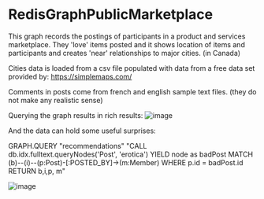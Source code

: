 # RedisGraphPublicMarketplace
This graph records the postings of participants in a product and services marketplace.  They 'love' items posted and it shows location of items and participants and creates 'near' relationships to major cities. (in Canada)

Cities data is loaded from a csv file populated with data from a free data set provided by: https://simplemaps.com/

Comments in posts come from french and english sample text files.  (they do not make any realistic sense)

Querying the graph results in rich results:
![image](https://user-images.githubusercontent.com/48262631/128918126-4bd0b251-e317-48a9-b018-fb60e7d72004.png)

And the data can hold some useful surprises:

GRAPH.QUERY "recommendations" "CALL db.idx.fulltext.queryNodes('Post', 'erotica') YIELD node as badPost MATCH (b)--(i)--(p:Post)-[:POSTED_BY]->(m:Member) WHERE p.id = badPost.id RETURN b,i,p, m"


![image](https://user-images.githubusercontent.com/48262631/128919784-7bb92370-cc7c-4224-914d-159a07aca4fe.png)


